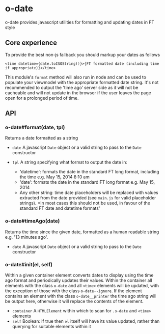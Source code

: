 # o-date

o-date provides javascript utilities for formatting and updating dates in FT style

## Core experience

To provide the best non-js fallback you should markup your dates as follows

    <time datetime={date.toISOString()}>{FT formatted date (including time if appropriate)}</time>

This module's `format` method will also run in node and can be used to populate your viewmodel with the appropriate formatted date string. It's not recommended to output the 'time ago' server side as it will not be cacheable and will not update in the browser if the user leaves the page open for a prolonged period of time.

## API

### o-date#format(date, tpl)

Returns a date formatted as a string

* `date` A javascript `Date` object or a valid string to pass to the `Date` constructor
* `tpl`  A string specifying what format to output the date in:

     - 'datetime': formats the date in the standard FT long format, including the time e.g. May 15, 2014 8:10 am
     - 'date': formats the date in the standard FT long format e.g. May 15, 2014
     - Any other string: time date placeholders will be replaced with values extracted from the date provided (see `main.js` for valid placeholder strings). *In most cases this should not be used, in favour of the standard FT date and datetime formats'

### o-date#timeAgo(date)

Returns the time since the given date, formatted as a human readable string e.g. '13 minutes ago'. 

* `date` A javascript `Date` object or a valid string to pass to the `Date` constructor

### o-date#init(el, self) 

Within a given container element converts dates to display using the time ago format and periodically updates their values. Within the container all elements with the class `o-date` and all `<time>` elements will be updated, with the exception of those with the class `o-date--ignore`. If the element contains an element with the class `o-date__printer` the time ago string will be output here, otherwise it will replace the contents of the element.

* `container` A `HTMLElement` within which to scan for `.o-date` and `<time>` elements
* `self` Boolean: if true then `el` itself will have its value updated, rather than querying for suitable elements within it